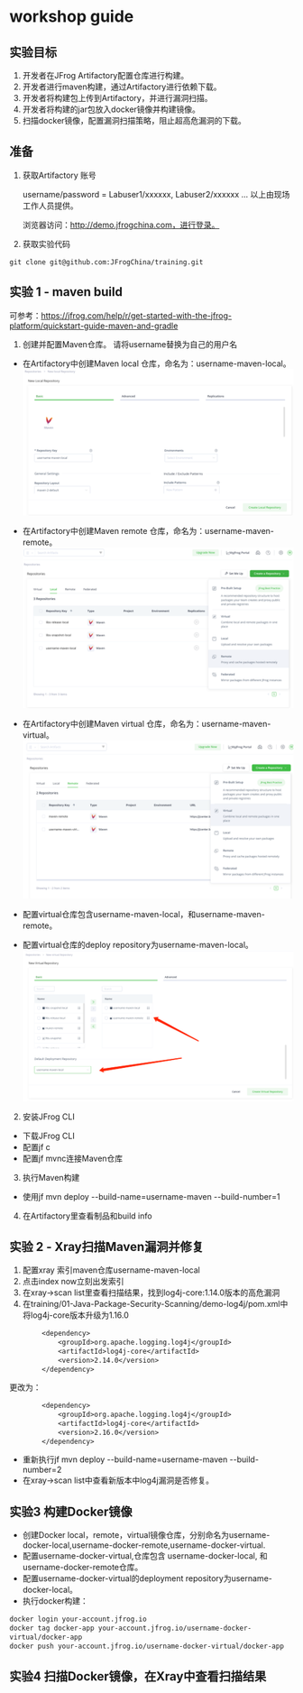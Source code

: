 
# workshop guide


## 实验目标
1. 开发者在JFrog Artifactory配置仓库进行构建。
2. 开发者进行maven构建，通过Artifactory进行依赖下载。
3. 开发者将构建包上传到Artifactory，并进行漏洞扫描。
4. 开发者将构建的jar包放入docker镜像并构建镜像。
5. 扫描docker镜像，配置漏洞扫描策略，阻止超高危漏洞的下载。
        
## 准备
1. 获取Artifactory 账号 

    username/password = Labuser1/xxxxxx, Labuser2/xxxxxx ...
以上由现场工作人员提供。 

    浏览器访问：http://demo.jfrogchina.com，进行登录。
2. 获取实验代码
```shell
git clone git@github.com:JFrogChina/training.git
```

## 实验 1 - maven build 
可参考：https://jfrog.com/help/r/get-started-with-the-jfrog-platform/quickstart-guide-maven-and-gradle

1. 创建并配置Maven仓库。 
请将username替换为自己的用户名
- 在Artifactory中创建Maven local 仓库，命名为：username-maven-local。
![img_3.png](img_3.png)
- 在Artifactory中创建Maven remote 仓库，命名为：username-maven-remote。
![img_4.png](img_4.png)
- 在Artifactory中创建Maven virtual 仓库，命名为：username-maven-virtual。
![img_5.png](img_5.png)

- 配置virtual仓库包含username-maven-local，和username-maven-remote。
- 配置virtual仓库的deploy repository为username-maven-local。
![img_6.png](img_6.png)

2. 安装JFrog CLI
- 下载JFrog CLI
- 配置jf c
- 配置jf mvnc连接Maven仓库
3. 执行Maven构建
- 使用jf mvn deploy --build-name=username-maven --build-number=1
4. 在Artifactory里查看制品和build info

## 实验 2 - Xray扫描Maven漏洞并修复
1. 配置xray 索引maven仓库username-maven-local
2. 点击index now立刻出发索引
3. 在xray->scan list里查看扫描结果，找到log4j-core:1.14.0版本的高危漏洞
4. 在training/01-Java-Package-Security-Scanning/demo-log4j/pom.xml中将log4j-core版本升级为1.16.0
```shell
		<dependency>
			<groupId>org.apache.logging.log4j</groupId>
			<artifactId>log4j-core</artifactId>
			<version>2.14.0</version>
		</dependency>
```
更改为：
```shell
		<dependency>
			<groupId>org.apache.logging.log4j</groupId>
			<artifactId>log4j-core</artifactId>
			<version>2.16.0</version>
		</dependency>
```
- 重新执行jf mvn deploy --build-name=username-maven --build-number=2
- 在xray->scan list中查看新版本中log4j漏洞是否修复。

## 实验3 构建Docker镜像
- 创建Docker local，remote，virtual镜像仓库，分别命名为username-docker-local,username-docker-remote,username-docker-virtual.
- 配置username-docker-virtual,仓库包含 username-docker-local, 和username-docker-remote仓库。
- 配置username-docker-virtual的deployment repository为username-docker-local。
- 执行docker构建：
```shell
docker login your-account.jfrog.io
docker tag docker-app your-account.jfrog.io/username-docker-virtual/docker-app
docker push your-account.jfrog.io/username-docker-virtual/docker-app
```
## 实验4 扫描Docker镜像，在Xray中查看扫描结果
